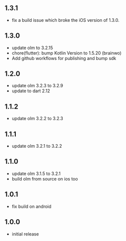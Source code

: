 ## 1.3.1

- fix a build issue which broke the iOS version of 1.3.0.

## 1.3.0

- update olm to 3.2.15
- chore(flutter): bump Kotlin Version to 1.5.20 (brainwo)
- Add github workflows for publishing and bump sdk

## 1.2.0

- update olm 3.2.3 to 3.2.9
- update to dart 2.12

## 1.1.2

- update olm 3.2.2 to 3.2.3

## 1.1.1

- update olm 3.2.1 to 3.2.2

## 1.1.0

- update olm 3.1.5 to 3.2.1
- build olm from source on ios too

## 1.0.1

- fix build on android

## 1.0.0

- initial release
